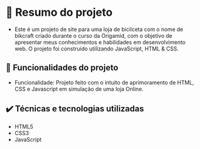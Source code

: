 <h1> 📁 Resumo do projeto</h1>

- Este é um projeto de site para uma loja de bicilceta com o nome de bikcraft criado durante o curso da Origamid, com o objetivo de apresentar meus conhecimentos e habilidades em desenvolvimento web. O projeto foi construído utilizando JavaScript, HTML & CSS.

🔨 Funcionalidades do projeto
---
- Funcionalidade: Projeto feito com o intuito de aprimoramento de HTML, CSS e Javascript em simulação de uma loja Online.


✔️ Técnicas e tecnologias utilizadas
---
- HTML5
- CSS3
- JavaScript
